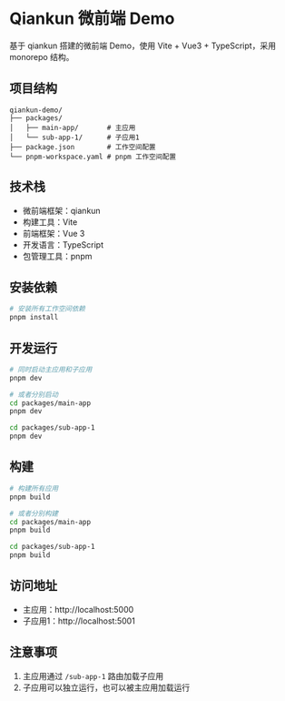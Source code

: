 # Qiankun 微前端 Demo

基于 qiankun 搭建的微前端 Demo，使用 Vite + Vue3 + TypeScript，采用 monorepo 结构。

## 项目结构

```
qiankun-demo/
├── packages/
│   ├── main-app/       # 主应用
│   └── sub-app-1/      # 子应用1
├── package.json        # 工作空间配置
└── pnpm-workspace.yaml # pnpm 工作空间配置
```

## 技术栈

- 微前端框架：qiankun
- 构建工具：Vite
- 前端框架：Vue 3
- 开发语言：TypeScript
- 包管理工具：pnpm

## 安装依赖

```bash
# 安装所有工作空间依赖
pnpm install
```

## 开发运行

```bash
# 同时启动主应用和子应用
pnpm dev

# 或者分别启动
cd packages/main-app
pnpm dev

cd packages/sub-app-1
pnpm dev
```

## 构建

```bash
# 构建所有应用
pnpm build

# 或者分别构建
cd packages/main-app
pnpm build

cd packages/sub-app-1
pnpm build
```

## 访问地址

- 主应用：http://localhost:5000
- 子应用1：http://localhost:5001

## 注意事项

1. 主应用通过 `/sub-app-1` 路由加载子应用
2. 子应用可以独立运行，也可以被主应用加载运行 